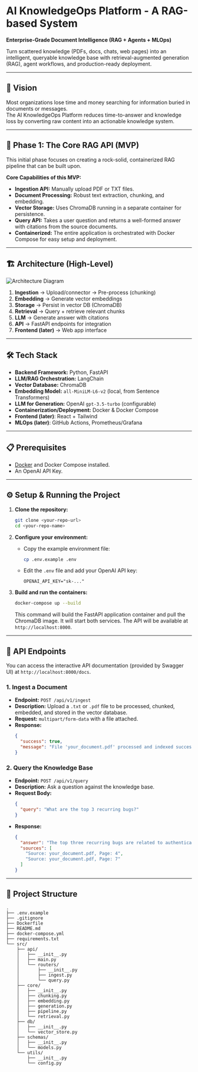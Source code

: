 # AI KnowledgeOps Platform - A RAG-based System

**Enterprise-Grade Document Intelligence (RAG + Agents + MLOps)**

Turn scattered knowledge (PDFs, docs, chats, web pages) into an intelligent, queryable knowledge base with retrieval-augmented generation (RAG), agent workflows, and production-ready deployment.

---

## 🚀 Vision
Most organizations lose time and money searching for information buried in documents or messages.  
The AI KnowledgeOps Platform reduces time-to-answer and knowledge loss by converting raw content into an actionable knowledge system.

---

## 🚀 Phase 1: The Core RAG API (MVP)

This initial phase focuses on creating a rock-solid, containerized RAG pipeline that can be built upon.

**Core Capabilities of this MVP:**
-   **Ingestion API:** Manually upload PDF or TXT files.
-   **Document Processing:** Robust text extraction, chunking, and embedding.
-   **Vector Storage:** Uses ChromaDB running in a separate container for persistence.
-   **Query API:** Takes a user question and returns a well-formed answer with citations from the source documents.
-   **Containerized:** The entire application is orchestrated with Docker Compose for easy setup and deployment.

---

## 🏗️ Architecture (High-Level)

![Architecture Diagram](docs/architecture.png)

1. **Ingestion** → Upload/connector → Pre-process (chunking)  
2. **Embedding** → Generate vector embeddings  
3. **Storage** → Persist in vector DB (ChromaDB)  
4. **Retrieval** → Query + retrieve relevant chunks  
5. **LLM** → Generate answer with citations  
6. **API** → FastAPI endpoints for integration  
7. **Frontend (later)** → Web app interface  

---

## 🛠️ Tech Stack

-   **Backend Framework:** Python, FastAPI
-   **LLM/RAG Orchestration:** LangChain
-   **Vector Database:** ChromaDB
-   **Embedding Model:** `all-MiniLM-L6-v2` (local, from Sentence Transformers)
-   **LLM for Generation:** OpenAI `gpt-3.5-turbo` (configurable)
-   **Containerization/Deployment:** Docker & Docker Compose
-   **Frontend (later)**: React + Tailwind  
-   **MLOps (later)**: GitHub Actions, Prometheus/Grafana  

---

## 📋 Prerequisites

-   [Docker](https://www.docker.com/get-started) and Docker Compose installed.
-   An OpenAI API Key.

---

## ⚙️ Setup & Running the Project

1.  **Clone the repository:**
    ```bash
    git clone <your-repo-url>
    cd <your-repo-name>
    ```

2.  **Configure your environment:**
    -   Copy the example environment file:
        ```bash
        cp .env.example .env
        ```
    -   Edit the `.env` file and add your OpenAI API key:
        ```
        OPENAI_API_KEY="sk-..."
        ```

3.  **Build and run the containers:**
    ```bash
    docker-compose up --build
    ```
    This command will build the FastAPI application container and pull the ChromaDB image. It will start both services. The API will be available at `http://localhost:8000`.

---

## 📡 API Endpoints

You can access the interactive API documentation (provided by Swagger UI) at `http://localhost:8000/docs`.

### 1. Ingest a Document

-   **Endpoint:** `POST /api/v1/ingest`
-   **Description:** Upload a `.txt` or `.pdf` file to be processed, chunked, embedded, and stored in the vector database.
-   **Request:** `multipart/form-data` with a file attached.
-   **Response:**
    ```json
    {
      "success": true,
      "message": "File 'your_document.pdf' processed and indexed successfully."
    }
    ```

### 2. Query the Knowledge Base

-   **Endpoint:** `POST /api/v1/query`
-   **Description:** Ask a question against the knowledge base.
-   **Request Body:**
    ```json
    {
      "query": "What are the top 3 recurring bugs?"
    }
    ```
-   **Response:**
    ```json
    {
      "answer": "The top three recurring bugs are related to authentication failures, data synchronization issues, and UI rendering problems on mobile devices.",
      "sources": [
        "Source: your_document.pdf, Page: 4",
        "Source: your_document.pdf, Page: 7"
      ]
    }
    ```

---

## 📂 Project Structure

```
.
├── .env.example
├── .gitignore
├── Dockerfile
├── README.md
├── docker-compose.yml
├── requirements.txt
└── src/
    ├── api/
    │   ├── __init__.py
    │   ├── main.py
    │   └── routers/
    │       ├── __init__.py
    │       ├── ingest.py
    │       └── query.py
    ├── core/
    │   ├── __init__.py
    │   ├── chunking.py
    │   ├── embedding.py
    │   ├── generation.py
    │   ├── pipeline.py
    │   └── retrieval.py
    ├── db/
    │   ├── __init__.py
    │   └── vector_store.py
    ├── schemas/
    │   ├── __init__.py
    │   └── models.py
    └── utils/
        ├── __init__.py
        └── config.py
```